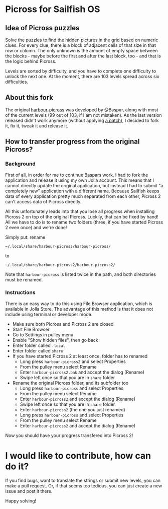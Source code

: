 # Picross for Sailfish OS
## Idea of Picross puzzles
Solve the puzzles to find the hidden pictures in the grid based on numeric clues. For every clue, there is a block of adjacent cells of that size in that row or column. The only unknown is the amount of empty space between the blocks - maybe before the first and after the last block, too - and that is the logic behind Picross.

Levels are sorted by difficulty, and you have to complete one difficulty to unlock the next one. At the moment, there are 103 levels spread across six difficulties.

## About this fork
The original [harbour-picross](https://github.com/Baspar/harbour-picross) was developed by @Baspar, along with most of the current levels (99 out of 103, if I am not mistaken).  As the last version released didn't work anymore (without applying [a patch](https://github.com/Baspar/harbour-picross/pull/4/commits/805254ddab46750d1f5b15ed5a046cbcaf899478)), I decided to fork it, fix it, tweak it and release it.

## How to transfer progress from the original Picross?
### Background
First of all, in order for me to continue Baspars work, I had to fork the application and release it using my own Jolla account. This means that I cannot directly update the original application, but instead I had to submit "a completely new" application with a different name. Because Sailfish keeps data of every application pretty much separated from each other, Picross 2 can't access data of Picross directly.

All this unfortunately leads into that you lose all progress when installing Picross 2 on top of the original Picross. Luckily, that can be fixed by hand! All we have to do is to rename two folders (three, if you have started Picross 2 even once) and we're done!

Simply put: rename
```
~/.local/share/harbour-picross/harbour-picross/
```
to
```
~/.local/share/harbour-picross2/harbour-picross2/
```
Note that `harbour-picross` is listed twice in the path, and both directories must be renamed.

### Instructions
There is an easy way to do this using File Browser application, which is available in Jolla Store. The advantage of this method is that it does not include using terminal or developer mode.

* Make sure both Picross and Picross 2 are closed
* Start File Browser
* Go to Settings in pulley menu
* Enable "Show hidden files", then go back
* Enter folder called `.local`
* Enter folder called `share`
* If you have started Picross 2 at least once, folder  has to renamed
  * Long press `harbour-picross2` and select Properties
  * From the pulley menu select Rename
  * Enter `harbour-picross2.bak` and accept the dialog (Rename)
  * Swipe left once so that you are in `share` folder
* Rename the original Picross folder, and its subfolder too
  * Long press `harbour-picross` and select Properties
  * From the pulley menu select Rename
  * Enter `harbour-picross2` and accept the dialog (Rename)
  * Swipe left once so that you are in `share` folder
  * Enter `harbour-picross2` (the one you just renamed)
  * Long press `harbour-picross` and select Properties
  * From the pulley menu select Rename
  * Enter `harbour-picross2` and accept the dialog (Rename)

Now you should have your progress transfered into Picross 2!

# I would like to contribute, how can do it?
If you find bugs, want to translate the strings or submit new levels, you can make a pull request. Or, if that seems too tedious, you can just create a new issue and post it there.

Happy solving!
